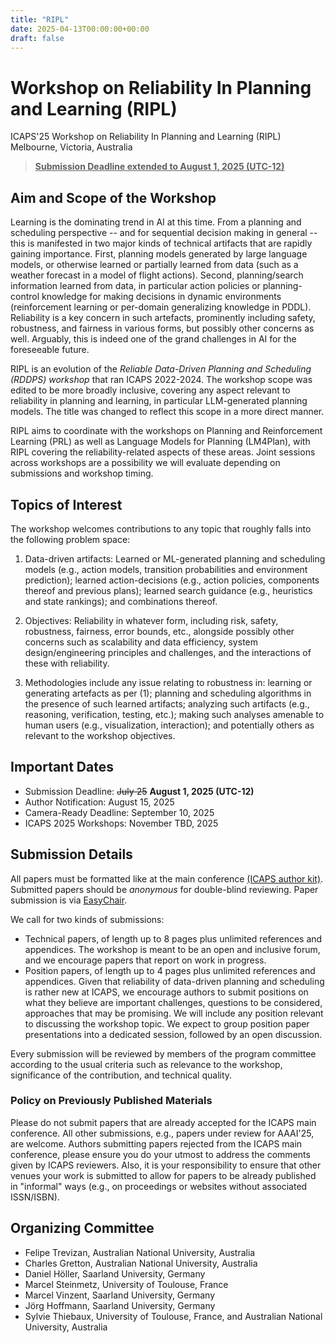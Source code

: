 ```yaml
---
title: "RIPL"
date: 2025-04-13T00:00:00+00:00
draft: false
---
```


# Workshop on Reliability In Planning and Learning (RIPL)

ICAPS'25 Workshop on Reliability In Planning and Learning (RIPL)
Melbourne, Victoria, Australia


> <ins>**Submission Deadline extended to August 1, 2025 (UTC-12)**</ins>

 
## Aim and Scope of the Workshop

Learning is the dominating trend in AI at this time. From a planning and scheduling perspective -- and for sequential decision making in general -- this is manifested in two major kinds of technical artifacts that are rapidly gaining importance. First, planning models generated by large language models, or otherwise learned or partially learned from data (such as a weather forecast in a model of flight actions). Second, planning/search information learned from data, in particular action policies or planning-control knowledge for making decisions in dynamic environments (reinforcement learning or per-domain generalizing knowledge in PDDL). Reliability is a key concern in such artefacts, prominently including safety, robustness, and fairness in various forms, but possibly other concerns as well. Arguably, this is indeed one of the grand challenges in AI for the foreseeable future.

RIPL is an evolution of the *Reliable Data-Driven Planning and Scheduling (RDDPS) workshop* that ran ICAPS 2022-2024. The workshop scope was edited to be more broadly inclusive, covering any aspect relevant to reliability in planning and learning, in particular LLM-generated planning models. The title was changed to reflect this scope in a more direct manner.

RIPL aims to coordinate with the workshops on Planning and Reinforcement Learning (PRL) as well as Language Models for Planning (LM4Plan), with RIPL covering the reliability-related aspects of these areas. Joint sessions across workshops are a possibility we will evaluate depending on submissions and workshop timing.


## Topics of Interest

The workshop welcomes contributions to any topic that roughly falls into the following problem space:

1. Data-driven artifacts: Learned or ML-generated planning and scheduling models (e.g., action models, transition probabilities and environment prediction); learned action-decisions (e.g., action policies, components thereof and previous plans); learned search guidance (e.g., heuristics and state rankings); and combinations thereof.

2. Objectives: Reliability in whatever form, including risk, safety, robustness, fairness, error bounds, etc., alongside possibly other concerns such as scalability and data efficiency, system design/engineering principles and challenges, and the interactions of these with reliability.

3. Methodologies include any issue relating to robustness in: learning or generating artefacts as per (1); planning and scheduling algorithms in the presence of such learned artifacts; analyzing such artifacts (e.g., reasoning, verification, testing, etc.); making such analyses amenable to human users (e.g., visualization, interaction); and potentially others as relevant to the workshop objectives.



## Important Dates

 - Submission Deadline: ~~July 25~~ **August 1, 2025 (UTC-12)**
 - Author Notification: August 15, 2025
 - Camera-Ready Deadline: September 10, 2025
 - ICAPS 2025 Workshops: November TBD, 2025


## Submission Details

All papers must be formatted like at the main conference [(ICAPS author kit)](https://icaps25.icaps-conference.org/files/icaps2025-author-kit.zip). Submitted papers should be *anonymous* for double-blind reviewing. Paper submission is via [EasyChair](https://easychair.org/conferences/?conf=ripl2025).

We call for two kinds of submissions:

- Technical papers, of length up to 8 pages plus unlimited references and appendices. The workshop is meant to be an open and inclusive forum, and we encourage papers that report on work in progress.
- Position papers, of length up to 4 pages plus unlimited references and appendices. Given that reliability of data-driven planning and scheduling is rather new at ICAPS, we encourage authors to submit positions on what they believe are important challenges, questions to be considered, approaches that may be promising. We will include any position relevant to discussing the workshop topic. We expect to group position paper presentations into a dedicated session, followed by an open discussion.

Every submission will be reviewed by members of the program committee according to the usual criteria such as relevance to the workshop, significance of the contribution, and technical quality.


### Policy on Previously Published Materials

Please do not submit papers that are already accepted for the ICAPS main conference. All other submissions, e.g., papers under review for AAAI'25, are welcome. Authors submitting papers rejected from the ICAPS main conference, please ensure you do your utmost to address the comments given by ICAPS reviewers. Also, it is your responsibility to ensure that other venues your work is submitted to allow for papers to be already published in "informal" ways (e.g., on proceedings or websites without associated ISSN/ISBN).


## Organizing Committee

- Felipe Trevizan, Australian National University, Australia
- Charles Gretton, Australian National University, Australia
- Daniel Höller, Saarland University, Germany
- Marcel Steinmetz, University of Toulouse, France
- Marcel Vinzent, Saarland University, Germany
- Jörg Hoffmann, Saarland University, Germany
- Sylvie Thiebaux, University of Toulouse, France, and Australian National University, Australia

